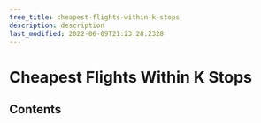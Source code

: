 ```yaml
---
tree_title: cheapest-flights-within-k-stops
description: description
last_modified: 2022-06-09T21:23:28.2328
---
```


# Cheapest Flights Within K Stops

## Contents
